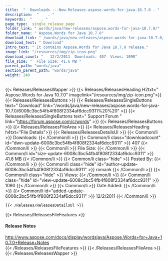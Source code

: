 ```yaml
---
title:  "  Downloads ---New-Releases-aspose.words-for-java-10.7.0 . " 
description:  "    . " 
keywords:  "    . " 
page_type:  single_release_page
folder_link: " words/java/new-releases/aspose.words-for-java-10.7.0/"
folder_name: " Aspose.Words for Java 10.7.0"
download_link: " /words/java/new-releases/aspose.words-for-java-10.7.0/6008c3bc54fb4f808f2334af6dcc9311"
download_text: " Download"
Intro_text: " It contains Aspose.Words for Java 10.7.0 release."
image_link: "/resources/img/zip-icon.png"
download_count: "   12/2/2011  Downloads: 407  Views: 1090"
file_size: "  File Size: 41.6 MB "
parent_path: "words/java"
section_parent_path: "words/java"
weight: 240
---
```


{{< Releases/ReleasesWapper >}}
  {{< Releases/ReleasesHeading H2txt=" Aspose.Words for Java 10.7.0" imagelink="/resources/img/zip-icon.png">}}
  {{< Releases/ReleasesButtons >}}
    {{< Releases/ReleasesSingleButtons text=" Download" link="/words/java/new-releases/aspose.words-for-java-10.7.0/6008c3bc54fb4f808f2334af6dcc9311%20%20" >}}
    {{< Releases/ReleasesSingleButtons text=" Support Forum " link="https://forum.aspose.com/c/words" >}}
  {{< Releases/ReleasesButtons >}}
  {{< Releases/ReleasesFileArea >}}
    {{< Releases/ReleasesHeading h4txt="File Details">}}
    {{< Releases/ReleasesDetailsUl >}}
            {{< Common/li  >}} Downloads: {{< /Common/li >}} 
      {{< Common/li class="downloadcount" id="dwn-update-6008c3bc54fb4f808f2334af6dcc9311" >}} 407 {{< /Common/li >}} 
      {{< Common/li  >}} File Size: {{< /Common/li >}} 
      {{< Common/li id="size-update-6008c3bc54fb4f808f2334af6dcc9311" >}} 41.6 MB {{< /Common/li >}} 
      {{< Common/li  class="hide" >}} Posted By: {{< /Common/li >}} 
      {{< Common/li class="hide" id="author-update-6008c3bc54fb4f808f2334af6dcc9311" >}} romank {{< /Common/li >}} 
      {{< Common/li class="hide"  >}} Views: {{< /Common/li >}} 
      {{< Common/li class="hide" id="view-update-6008c3bc54fb4f808f2334af6dcc9311" >}} 1090 {{< /Common/li >}} 
      {{< Common/li  >}} Date Added: {{< /Common/li >}} 
      {{< Common/li id="added-update-6008c3bc54fb4f808f2334af6dcc9311" >}} 12/2/2011 {{< /Common/li >}} 

    {{< /Releases/ReleasesDetailsUl >}}

  {{< Releases/ReleasesFileFeatures >}}
      <h4>Release Notes</h4><div><a href="http://www.aspose.com/docs/display/wordsjava/Aspose.Words+for+Java+10.7.0+Release+Notes">http://www.aspose.com/docs/display/wordsjava/Aspose.Words+for+Java+10.7.0+Release+Notes</a></div>
  {{< /Releases/ReleasesFileFeatures >}}
 {{< /Releases/ReleasesFileArea >}}
{{< /Releases/ReleasesWapper >}}


